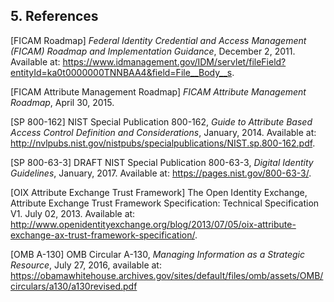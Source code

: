 <a name="sec5"></a>

<div class="breaker"/>

## 5. References

<a name="FICAM Roadmap"></a>[FICAM Roadmap] *Federal Identity Credential and Access Management (FICAM) Roadmap and Implementation Guidance*, December 2, 2011. Available at: https://www.idmanagement.gov/IDM/servlet/fileField?entityId=ka0t0000000TNNBAA4&field=File__Body__s. 

<a name="FICAM Attribute Management Roadmap"></a>[FICAM Attribute Management Roadmap] *FICAM Attribute Management Roadmap*, April 30, 2015.

<a name="SP 800-162"></a>[SP 800-162] NIST Special Publication 800-162, *Guide to Attribute Based Access Control Definition and Considerations*, January, 2014. Available at: http://nvlpubs.nist.gov/nistpubs/specialpublications/NIST.sp.800-162.pdf.

<a name="SP 800-63-3"></a>[SP 800-63-3] DRAFT NIST Special Publication 800-63-3, *Digital Identity Guidelines*, January, 2017. Available at: https://pages.nist.gov/800-63-3/.

<a name="OIX Attribute Exchange Trust Framework Specification"></a>[OIX Attribute Exchange Trust Framework] The Open Identity Exchange, Attribute Exchange Trust Framework Specification: Technical Specification V1. July 02, 2013. Available at: 
http://www.openidentityexchange.org/blog/2013/07/05/oix-attribute-exchange-ax-trust-framework-specification/.

<a name="OMB A-130"></a>[OMB A-130] OMB Circular A-130, *Managing Information as a Strategic Resource*, July 27, 2016, available at: https://obamawhitehouse.archives.gov/sites/default/files/omb/assets/OMB/circulars/a130/a130revised.pdf
